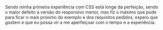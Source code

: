 Sendo minha primeira experiência com CSS está longe da perfeição, sendo o maior defeito a versão do responsivo menor, mas fiz o máximo que pude para ficar o mais próximo do exemplo e dos requisitos pedidos, espero que gostem e que eu possa vir a me aperfeiçoar com o tempo e a experiência.